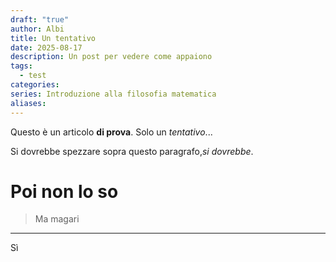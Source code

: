 ```yaml
---
draft: "true"
author: Albi
title: Un tentativo
date: 2025-08-17
description: Un post per vedere come appaiono
tags:
  - test
categories: 
series: Introduzione alla filosofia matematica
aliases:
---
```

Questo è un articolo **di prova**. Solo un *tentativo*...
<!--more-->
Si dovrebbe spezzare sopra questo paragrafo,*si dovrebbe*.
# Poi non lo so
> Ma magari

---
Sì
